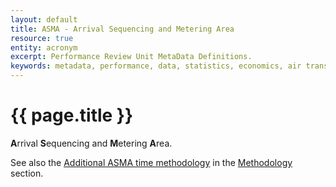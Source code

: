 ```yaml
---
layout: default
title: ASMA - Arrival Sequencing and Metering Area
resource: true
entity: acronym
excerpt: Performance Review Unit MetaData Definitions.
keywords: metadata, performance, data, statistics, economics, air transport, flights, europe, cost efficiency
---
```

# {{ page.title }}

**A**rrival **S**equencing and **M**etering **A**rea.

See also the
[Additional ASMA time methodology](/references/methodology/unimpeded_asma_time.html)
in the [Methodology](/references/methodology/) section.